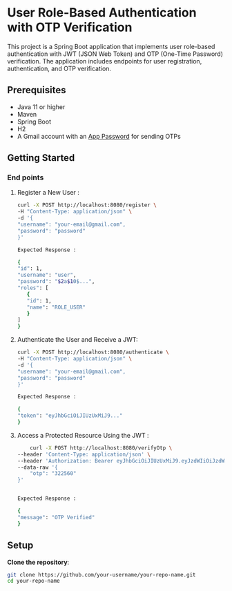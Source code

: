 # User Role-Based Authentication with OTP Verification

This project is a Spring Boot application that implements user role-based authentication with JWT (JSON Web Token) and OTP (One-Time Password) verification. The application includes endpoints for user registration, authentication, and OTP verification.

## Prerequisites

- Java 11 or higher
- Maven
- Spring Boot
- H2
- A Gmail account with an [App Password](https://myaccount.google.com/u/2/apppasswords?pli=1&rapt=AEjHL4O9OnKOoFfGPULaZVjElff0-E0xeBQrln_lXcWIqkkbRq_4vWAhJpvLnYSKE4b9HWBDTotQWoG_nFgcWtIThwS3Zkht4Vc1GtFNyKSJ6hBYSYY6jl4) for sending OTPs

## Getting Started

### End points
1. Register a New User :
     ```sh
    curl -X POST http://localhost:8080/register \
    -H "Content-Type: application/json" \
    -d '{
    "username": "your-email@gmail.com",
    "password": "password"
    }'
    
   Expected Response :
 
    {
    "id": 1,
    "username": "user",
    "password": "$2a$10$...",
    "roles": [
        {
        "id": 1,
        "name": "ROLE_USER"
        }
    ]
    }
2. Authenticate the User and Receive a JWT:
    ```sh
    curl -X POST http://localhost:8080/authenticate \
    -H "Content-Type: application/json" \
    -d '{
    "username": "your-email@gmail.com",
    "password": "password"
    }'

    Expected Response :

    {
    "token": "eyJhbGciOiJIUzUxMiJ9..."
    }
3. Access a Protected Resource Using the JWT : 
    ```sh
        curl -X POST http://localhost:8080/verifyOtp \
    --header 'Content-Type: application/json' \
    --header 'Authorization: Bearer eyJhbGciOiJIUzUxMiJ9.eyJzdWIiOiJzdWppbmkzNDU2QGdtYWlsLmNvbSIsImlhdCI6MTcyMjQxMDA0MywiZXhwIjoxNzIyNDI4MDQzfQ.8kT8tlSoOcaR9jauo3knxoCDcIhxCxaooNqC5UBDTj3LhtFxgaez_CGVVzGucFq72NFvNpU1Qozn-SZOv3iXpw' \
    --data-raw '{
        "otp": "322560"
    }'


    Expected Response :
    
    {
    "message": "OTP Verified"
    }


## Setup
**Clone the repository**:

   ```bash
   git clone https://github.com/your-username/your-repo-name.git
   cd your-repo-name

